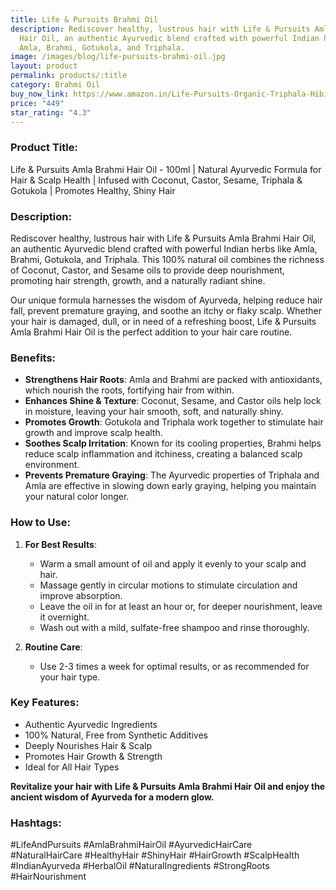 ```yaml
---
title: Life & Pursuits Brahmi Oil
description: Rediscover healthy, lustrous hair with Life & Pursuits Amla Brahmi
  Hair Oil, an authentic Ayurvedic blend crafted with powerful Indian herbs like
  Amla, Brahmi, Gotukola, and Triphala.
image: /images/blog/life-pursuits-brahmi-oil.jpg
layout: product
permalink: products/:title
category: Brahmi Oil
buy_now_link: https://www.amazon.in/Life-Pursuits-Organic-Triphala-Hibiscus/dp/B08537YL1X/ref=sr_1_39?crid=SCXIDYS0PV1F&tag=m0150-21
price: "449"
star_rating: "4.3"
---
```

### Product Title:
Life & Pursuits Amla Brahmi Hair Oil - 100ml | Natural Ayurvedic Formula for Hair & Scalp Health | Infused with Coconut, Castor, Sesame, Triphala & Gotukola | Promotes Healthy, Shiny Hair

### Description:
Rediscover healthy, lustrous hair with Life & Pursuits Amla Brahmi Hair Oil, an authentic Ayurvedic blend crafted with powerful Indian herbs like Amla, Brahmi, Gotukola, and Triphala. This 100% natural oil combines the richness of Coconut, Castor, and Sesame oils to provide deep nourishment, promoting hair strength, growth, and a naturally radiant shine.

Our unique formula harnesses the wisdom of Ayurveda, helping reduce hair fall, prevent premature graying, and soothe an itchy or flaky scalp. Whether your hair is damaged, dull, or in need of a refreshing boost, Life & Pursuits Amla Brahmi Hair Oil is the perfect addition to your hair care routine.

### Benefits:
- **Strengthens Hair Roots**: Amla and Brahmi are packed with antioxidants, which nourish the roots, fortifying hair from within.
- **Enhances Shine & Texture**: Coconut, Sesame, and Castor oils help lock in moisture, leaving your hair smooth, soft, and naturally shiny.
- **Promotes Growth**: Gotukola and Triphala work together to stimulate hair growth and improve scalp health.
- **Soothes Scalp Irritation**: Known for its cooling properties, Brahmi helps reduce scalp inflammation and itchiness, creating a balanced scalp environment.
- **Prevents Premature Graying**: The Ayurvedic properties of Triphala and Amla are effective in slowing down early graying, helping you maintain your natural color longer.

### How to Use:
1. **For Best Results**:
   - Warm a small amount of oil and apply it evenly to your scalp and hair.
   - Massage gently in circular motions to stimulate circulation and improve absorption.
   - Leave the oil in for at least an hour or, for deeper nourishment, leave it overnight.
   - Wash out with a mild, sulfate-free shampoo and rinse thoroughly.

2. **Routine Care**:
   - Use 2-3 times a week for optimal results, or as recommended for your hair type.

### Key Features:
- Authentic Ayurvedic Ingredients
- 100% Natural, Free from Synthetic Additives
- Deeply Nourishes Hair & Scalp
- Promotes Hair Growth & Strength
- Ideal for All Hair Types

**Revitalize your hair with Life & Pursuits Amla Brahmi Hair Oil and enjoy the ancient wisdom of Ayurveda for a modern glow.**

### Hashtags:
#LifeAndPursuits #AmlaBrahmiHairOil #AyurvedicHairCare #NaturalHairCare #HealthyHair #ShinyHair #HairGrowth #ScalpHealth #IndianAyurveda #HerbalOil #NaturalIngredients #StrongRoots #HairNourishment
